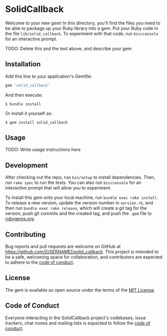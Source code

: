 # SolidCallback

Welcome to your new gem! In this directory, you'll find the files you need to be able to package up your Ruby library into a gem. Put your Ruby code in the file `lib/solid_callback`. To experiment with that code, run `bin/console` for an interactive prompt.

TODO: Delete this and the text above, and describe your gem

## Installation

Add this line to your application's Gemfile:

```ruby
gem 'solid_callback'
```

And then execute:

    $ bundle install

Or install it yourself as:

    $ gem install solid_callback

## Usage

TODO: Write usage instructions here

## Development

After checking out the repo, run `bin/setup` to install dependencies. Then, run `rake spec` to run the tests. You can also run `bin/console` for an interactive prompt that will allow you to experiment.

To install this gem onto your local machine, run `bundle exec rake install`. To release a new version, update the version number in `version.rb`, and then run `bundle exec rake release`, which will create a git tag for the version, push git commits and the created tag, and push the `.gem` file to [rubygems.org](https://rubygems.org).

## Contributing

Bug reports and pull requests are welcome on GitHub at https://github.com/[USERNAME]/solid_callback. This project is intended to be a safe, welcoming space for collaboration, and contributors are expected to adhere to the [code of conduct](https://github.com/[USERNAME]/solid_callback/blob/master/CODE_OF_CONDUCT.md).

## License

The gem is available as open source under the terms of the [MIT License](https://opensource.org/licenses/MIT).

## Code of Conduct

Everyone interacting in the SolidCallback project's codebases, issue trackers, chat rooms and mailing lists is expected to follow the [code of conduct](https://github.com/[USERNAME]/solid_callback/blob/master/CODE_OF_CONDUCT.md).
